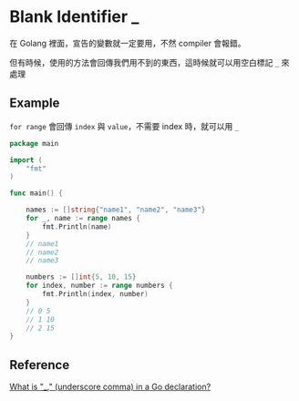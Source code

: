 # Blank Identifier _

在 Golang 裡面，宣告的變數就一定要用，不然 compiler 會報錯。

但有時候，使用的方法會回傳我們用不到的東西，這時候就可以用空白標記 `_` 來處理

## Example

`for range` 會回傳 `index` 與 `value`，不需要 index 時，就可以用 `_`

```go
package main

import (
    "fmt"
)

func main() {

    names := []string{"name1", "name2", "name3"}
    for _, name := range names {
        fmt.Println(name)
    }
    // name1
    // name2
    // name3

    numbers := []int{5, 10, 15}
    for index, number := range numbers {
        fmt.Println(index, number)
    }
    // 0 5
    // 1 10
    // 2 15
}
```

## Reference

[What is "_," (underscore comma) in a Go declaration?](https://stackoverflow.com/questions/27764421/what-is-underscore-comma-in-a-go-declaration)